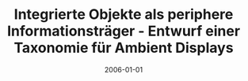 ---
abstract: ''
authors:
- Andreas Lehner
date: '2006-01-01'
featured: false
links:
- name: Publik
  url: https://publik.tuwien.ac.at/showentry.php?ID=140856&lang=1
publication_types:
- '7'
publishDate: '2006-01-01'
title: Integrierte Objekte als periphere Informationsträger - Entwurf einer Taxonomie
  für Ambient Displays
url_pdf: ''
---